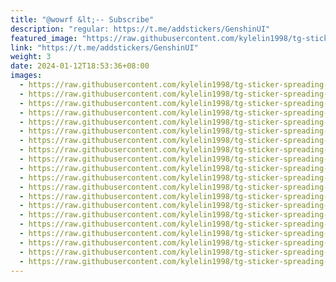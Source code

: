 ```yaml
---
title: "@wowrf &lt;-- Subscribe"
description: "regular: https://t.me/addstickers/GenshinUI"
featured_image: "https://raw.githubusercontent.com/kylelin1998/tg-sticker-spreading-worldwide-images/main/img/780c68d7-b3a9-4b47-9cb8-d61ba68faad9.jpg"
link: "https://t.me/addstickers/GenshinUI"
weight: 3
date: 2024-01-12T18:53:36+08:00
images:
  - https://raw.githubusercontent.com/kylelin1998/tg-sticker-spreading-worldwide-images/main/img/780c68d7-b3a9-4b47-9cb8-d61ba68faad9.jpg
  - https://raw.githubusercontent.com/kylelin1998/tg-sticker-spreading-worldwide-images/main/img/84016944-f105-4be4-9900-add21e3f5412.jpg
  - https://raw.githubusercontent.com/kylelin1998/tg-sticker-spreading-worldwide-images/main/img/e55a789a-368c-400f-b086-72ac31ec2dce.jpg
  - https://raw.githubusercontent.com/kylelin1998/tg-sticker-spreading-worldwide-images/main/img/8080a03a-1402-4493-bc73-c2b7cfd42600.jpg
  - https://raw.githubusercontent.com/kylelin1998/tg-sticker-spreading-worldwide-images/main/img/9ad91970-fe98-4ef2-b739-7ed18332b426.jpg
  - https://raw.githubusercontent.com/kylelin1998/tg-sticker-spreading-worldwide-images/main/img/86926d77-8d7f-48c1-a758-2d886e9574ac.jpg
  - https://raw.githubusercontent.com/kylelin1998/tg-sticker-spreading-worldwide-images/main/img/3432dd89-c43e-4b41-bc39-cad7458e4358.jpg
  - https://raw.githubusercontent.com/kylelin1998/tg-sticker-spreading-worldwide-images/main/img/2cbea568-dcb0-4e24-aed3-bc8e9ebe9aa6.jpg
  - https://raw.githubusercontent.com/kylelin1998/tg-sticker-spreading-worldwide-images/main/img/0e1fbce5-b1fd-4148-a042-9132f937fd65.jpg
  - https://raw.githubusercontent.com/kylelin1998/tg-sticker-spreading-worldwide-images/main/img/d1a0fcec-3db7-4a6f-89f7-01264b746430.jpg
  - https://raw.githubusercontent.com/kylelin1998/tg-sticker-spreading-worldwide-images/main/img/a4ac0c5d-ec04-44a8-9d62-9f4248af2d66.jpg
  - https://raw.githubusercontent.com/kylelin1998/tg-sticker-spreading-worldwide-images/main/img/e70a6a0f-13af-4db8-b13c-8dc538577ed2.jpg
  - https://raw.githubusercontent.com/kylelin1998/tg-sticker-spreading-worldwide-images/main/img/7db98e67-eea0-4384-ae6f-e27105301f4c.jpg
  - https://raw.githubusercontent.com/kylelin1998/tg-sticker-spreading-worldwide-images/main/img/6743eb04-2014-4235-8b9a-38189764cc91.jpg
  - https://raw.githubusercontent.com/kylelin1998/tg-sticker-spreading-worldwide-images/main/img/cf90284e-cf57-4cce-9de9-bce0fca6feaa.jpg
  - https://raw.githubusercontent.com/kylelin1998/tg-sticker-spreading-worldwide-images/main/img/07b05bd5-6436-451d-8440-06ef025b5ccf.jpg
  - https://raw.githubusercontent.com/kylelin1998/tg-sticker-spreading-worldwide-images/main/img/ed06b8b4-913c-48b7-be03-d260f4cc3eef.jpg
  - https://raw.githubusercontent.com/kylelin1998/tg-sticker-spreading-worldwide-images/main/img/2e8188ab-c368-4b60-989f-493ef994edcb.jpg
  - https://raw.githubusercontent.com/kylelin1998/tg-sticker-spreading-worldwide-images/main/img/9251c2ac-e065-4d72-859b-6931cc57a5cd.jpg
  - https://raw.githubusercontent.com/kylelin1998/tg-sticker-spreading-worldwide-images/main/img/a58b9b1c-cc80-4ae8-a58a-476f34231296.jpg
---
```

